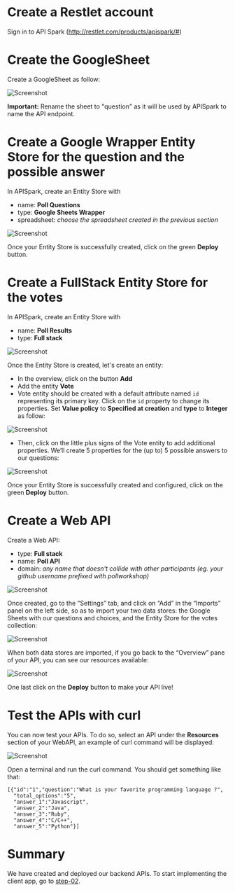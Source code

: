 # Create a Restlet account

Sign in to API Spark (http://restlet.com/products/apispark/#)

# Create the GoogleSheet

Create a GoogleSheet as follow:

![Screenshot](/img/step-01-googlesheet.png)

**Important:** Rename the sheet to "question" as it will be used by APISpark to name the API endpoint.

# Create a Google Wrapper Entity Store for the question and the possible answer

In APISpark, create an Entity Store with

- name: **Poll Questions**
- type: **Google Sheets Wrapper**
- spreadsheet: *choose the spreadsheet created in the previous section*

![Screenshot](/img/step-01-entitystore-googlesheet.png)

Once your Entity Store is successfully created, click on the green **Deploy** button.

# Create a FullStack Entity Store for the votes

In APISpark, create an Entity Store with

- name: **Poll Results**
- type: **Full stack**

![Screenshot](/img/step-01-entitystore-fullstack.png)

Once the Entity Store is created, let's create an entity:

- In the overview, click on the button **Add**
- Add the entity **Vote**
- Vote entity should be created with a default attribute named `id` representing its primary key. Click on the `id` property to change its properties. Set **Value policy** to **Specified at creation** and **type** to **Integer** as follow:

![Screenshot](/img/step-01-entitystore-pk.png)

- Then, click on the little plus signs of the Vote entity to add additional properties. We’ll create 5 properties for the (up to) 5 possible answers to our questions:

![Screenshot](/img/step-01-entitystore-properties.png)

Once your Entity Store is successfully created and configured, click on the green **Deploy** button.

# Create a Web API

Create a Web API:

- type: **Full stack**
- name: **Poll API**
- domain: *any name that doesn't collide with other participants (eg. your github username prefixed with pollworkshop)*

![Screenshot](/img/step-01-webapi.png)

Once created, go to the “Settings” tab, and click on “Add” in the “Imports” panel on the left side, so as to import your two data stores: the Google Sheets with our questions and choices, and the Entity Store for the votes collection:

![Screenshot](/img/step-01-webapi-import-cell.png)

When both data stores are imported, if you go back to the “Overview” pane of your API, you can see our resources available:

![Screenshot](/img/step-01-webapi-ressources.png)

One last click on the **Deploy** button to make your API live!

# Test the APIs with curl

You can now test your APIs. To do so, select an API under the **Resources** section of your WebAPI, an example of curl command will be displayed:

![Screenshot](/img/step-01-webapi-test.png)

Open a terminal and run the curl command. You should get something like that:
```
[{"id":"1","question":"What is your favorite programming language ?",
  "total_options":"5",
  "answer_1":"Javascript",
  "answer_2":"Java",
  "answer_3":"Ruby",
  "answer_4":"C/C++",
  "answer_5":"Python"}]
```

# Summary
We have created and deployed our backend APIs. To start implementing the client app, go to [step-02](../step-02/).
